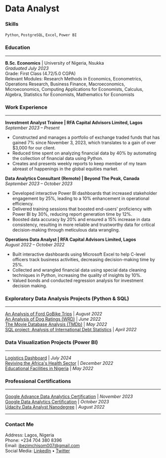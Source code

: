 # Data Analyst

### Skills
`Python`, `PostgreSQL`, `Excel`, `Power BI`

### Education
---
**B.Sc. Economics** | University of Nigeria, Nsukka\
_Graduated July 2023_\
Grade: First Class (4.72/5.0 CGPA)\
Relevant Modules: Research Methods in Economics, Econometrics, Operations Research, Business Finance, Macroeconomics, Microeconomics, Computing Applications for Economists, Calculus, Algebra, Statistics for Economists, Mathematics for Economists

### Work Experience
---
**Investment Analyst Trainee | RFA Capital Advisors Limited, Lagos**	               
_September 2023 – Present_
-	Constructed and manages a portfolio of exchange traded funds that has gained 7% since November 3, 2023, which translates to a gain of over $3,000 for our client.
-	Reduced time spent on analyzing financial data by 40% by automating the collection of financial data using Python.
-	Creates and presents weekly reports to keep member of my team abreast of happenings in the global equities market.

**Data Analytics Consultant (Remote) | Beyond The Peak, Canada**	                           
_September 2023 – October 2023_
-	Developed interactive Power BI dashboards that increased stakeholder engagement by 25%, leading to a 10% enhancement in operational efficiency.
-	Delivered training sessions that boosted end-users' proficiency with Power BI by 30%, reducing report generation time by 12%.
-	Boosted data accuracy by 20% and ensured a 15% increase in data consistency, resulting in more reliable and trustworthy data for critical decision-making through meticulous data wrangling.

**Operations Data Analyst | RFA Capital Advisors Limited, Lagos** 		               
_August 2022 – October 2022_
-	Built interactive dashboards using Microsoft Excel to help C-level officers track business activities, decreasing decision-making time by 25%.
-	Collected and wrangled financial data using special data cleaning techniques in Python, increasing the quality of insights by 10%.
-	Valued bonds and conducted regression analysis for investment decision making.

### Exploratory Data Analysis Projects (Python & SQL)
---
[An Analysis of Ford GoBike Trips](https://github.com/ChisomIbezim/My-Portfolio/tree/main/Data%20Analysis%20Projects/Ford%20GoBike%20Analysis) | _August 2022_\
[An Analysis of Dog Ratings (WRD)](https://github.com/ChisomIbezim/My-Portfolio/tree/main/Data%20Analysis%20Projects/WeRateDogs%20Project) | _June 2022_\
[The Movie Database Analysis (TMDb)](https://github.com/ChisomIbezim/My-Portfolio/tree/main/Data%20Analysis%20Projects/TMDB%20Analysis) | _May 2022_\
[SQL project: Analysis of International Debt Statistics](https://github.com/ChisomIbezim/My-Portfolio/tree/main/Data%20Analysis%20Projects/Analyze%20International%20Debt%20Statistics) | _April 2022_

### Data Visualization Projects (Power BI)
---
[Logistics Dashboard](https://app.powerbi.com/links/Isj3gQKee6?ctid=39c68ff1-a810-4cda-ab2f-5218156b5f4d&pbi_source=linkShare) | _July 2024_\
[Reviving the Africa's Health Sector](https://app.powerbi.com/links/wv8gwpQ2he?ctid=39c68ff1-a810-4cda-ab2f-5218156b5f4d&pbi_source=linkShare&bookmarkGuid=85db7dc2-8f01-4183-81c3-d14fe10e3e87) | _December 2022_\
[Educational Facilities in Nigeria](https://app.powerbi.com/links/YATLlAb_w_?ctid=39c68ff1-a810-4cda-ab2f-5218156b5f4d&pbi_source=linkShare&bookmarkGuid=34527992-42f4-43d4-aae2-5d0b6ee92f5b) | _May 2022_

### Professional Certifications
---
[Google Advance Data Analytics Certification](https://coursera.org/share/948d429b769651e8aa0dcd3ec9e7aeee) | _November 2023_\
[Google Data Analytics Certification](https://coursera.org/share/f863162579f8debb15f17e539ab8463e) | _October 2023_\
[Udacity Data Analyst Nanodegree](https://confirm.udacity.com/JKQF5GUS) | _August 2022_

---

### Contact Me
Address: Lagos, Nigeria\
Phone: +234 704 380 8396\
Email: ibezimchisom007@gmail.com\
Social Media: [LinkedIn](https://www.linkedin.com/in/ibezimchisom/) • [Twitter](https://twitter.com/ibezim_chisom)
